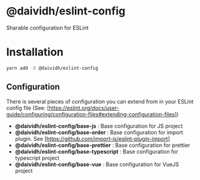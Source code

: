 # @daividh/eslint-config

Sharable configuration for ESLint

# Installation

```sh
yarn add -D @daividh/eslint-config
```

## Configuration

There is several pieces of configuration you can extend from in your ESLint config file (See: [https://eslint.org/docs/user-guide/configuring/configuration-files#extending-configuration-files])

- **@daividh/eslint-config/base-js** : Base configuration for JS project
- **@daividh/eslint-config/base-order** : Base configuration for import plugin. See [https://github.com/import-js/eslint-plugin-import]
- **@daividh/eslint-config/base-prettier** : Base configuration for prettier
- **@daividh/eslint-config/base-typescript** : Base configuration for typescript project
- **@daividh/eslint-config/base-vue** : Base configuration for VueJS project
